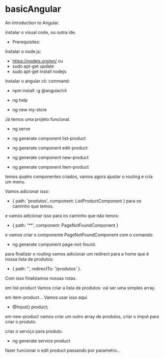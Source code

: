 # basicAngular
An introduction to Angular.

instalar o visual code, ou outra ide.

- Prerequisites: 

Instalar o node.js:
 + https://nodejs.org/en/
 ou
 + sudo apt-get update
 + sudo apt-get install nodejs

Instalar o angular cli:
command: 
  + npm install -g @angular/cli
  
  + ng help
  + ng new my-store

Já temos uma projeto funcional. 
  + ng serve

  + ng generate component list-product
  + ng generate component edit-product
  + ng generate component new-product
  + ng generate component item-product

temos quatro componentes criados, vamos agora ajustar o routing e cria um menu.

Vamos adicionar isso: 
  + { path: 'produtos', component: ListProductComponent }
para os caminho que temos.

e vamos adicionar isso para os caminho que não temos: 
 + { path: '**', component: PageNotFoundComponent }

e vamos criar o componente PageNotFoundComponent com o comando: 
 + ng generate component page-not-found.

para finalizar o routing vamos adicionar um redirect para a home que é nossa lista de produtos: 
 + { path: '', redirectTo: '/produtos' }.

Com isso finalizamos nossas rotas.

em list-product Vamos criar a lista de produtos: vai ser uma simples array.

em item-product...
Vamos usar isso aqui 
 + @Input() product;

em new-product vamos criar um outro array de produtos, criar o imput para criar o produto.

criar o serviço para produto.
 + ng generate service product

fazer funcionar o edit product passando por parametro...

